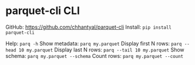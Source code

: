 # parquet-cli CLI

GitHub: https://github.com/chhantyal/parquet-cli
Install: `pip install parquet-cli`

Help: `parq -h`
Show metadata: `parq my.parquet`
Display first N rows: `parq --head 10 my.parquet`
Display last N rows: `parq --tail 10 my.parquet`
Show schema: `parq my.parquet --schema`
Count rows: `parq my.parquet --count`
